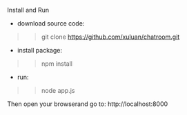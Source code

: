 Install and Run

- download source code:

>> git clone https://github.com/xuluan/chatroom.git

- install package:

>> npm install

- run:
>> node app.js


Then open your browserand go to: http://localhost:8000